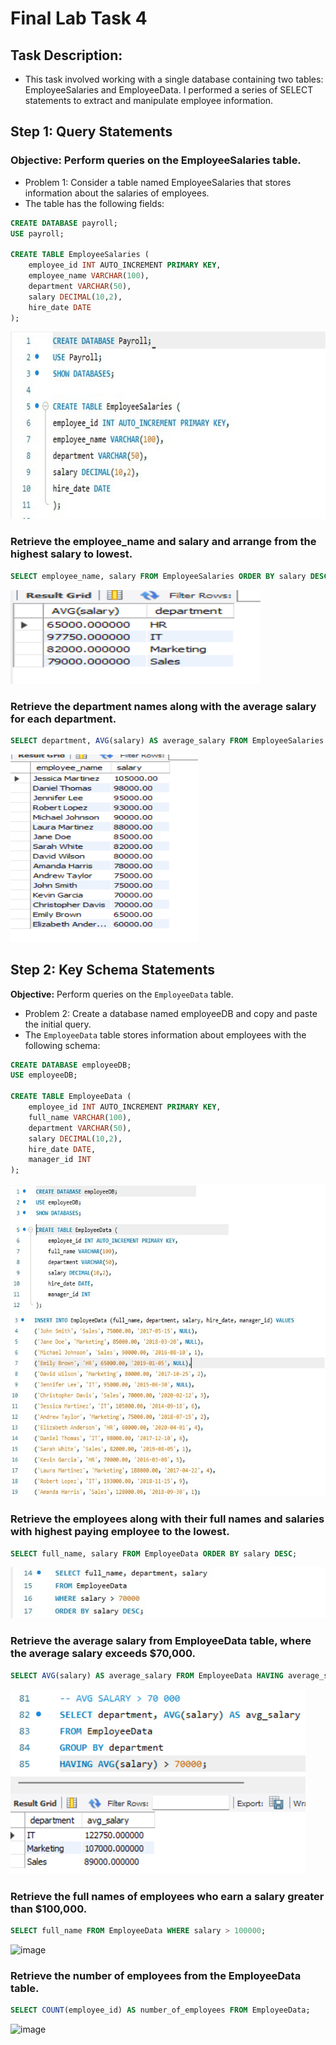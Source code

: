 # Final Lab Task 4

## Task Description:

- This task involved working with a single database containing two tables: EmployeeSalaries and EmployeeData. I performed a series of SELECT statements to extract and manipulate employee information.

## Step 1: Query Statements

### Objective: Perform queries on the EmployeeSalaries table.

- Problem 1: Consider a table named EmployeeSalaries that stores information about the salaries of employees.
- The table has the following fields:
  
```sql
CREATE DATABASE payroll;
USE payroll;

CREATE TABLE EmployeeSalaries (
    employee_id INT AUTO_INCREMENT PRIMARY KEY,
    employee_name VARCHAR(100),
    department VARCHAR(50),
    salary DECIMAL(10,2),
    hire_date DATE
);
```
<img src="Images/emp_sal_tbl.png" width="600" height="300">

### Retrieve the employee_name and salary and arrange from the highest salary to lowest.

```sql
SELECT employee_name, salary FROM EmployeeSalaries ORDER BY salary DESC;
```
<img src="Images/emp_name_salary.png" width="400" height="150">

### Retrieve the department names along with the average salary for each department.

```sql
SELECT department, AVG(salary) AS average_salary FROM EmployeeSalaries GROUP BY department;
```
<img src="Images/depart_avg_sal.png" width="300" height="300">

## Step 2: Key Schema Statements

**Objective:** Perform queries on the `EmployeeData` table.

- Problem 2: Create a database named employeeDB and copy and paste the initial query.
- The `EmployeeData` table stores information about employees with the following schema:
  
```sql
CREATE DATABASE employeeDB;
USE employeeDB;

CREATE TABLE EmployeeData (
    employee_id INT AUTO_INCREMENT PRIMARY KEY,
    full_name VARCHAR(100),
    department VARCHAR(50),
    salary DECIMAL(10,2),
    hire_date DATE,
    manager_id INT
);
```
<img src="Images/emp_data_tbl.png" width="600" height="500">

### Retrieve the employees along with their full names and salaries with highest paying employee to the lowest.

```sql
SELECT full_name, salary FROM EmployeeData ORDER BY salary DESC;
```
![image](https://github.com/silerio06/EDM-Portfolio-Dave/blob/main/Final%20Lab%20Task%204/Images/select1.png)

### Retrieve the average salary from EmployeeData table, where the average salary exceeds $70,000.

```sql
SELECT AVG(salary) AS average_salary FROM EmployeeData HAVING average_salary > 70000;
```
![image](https://github.com/silerio06/EDM-Portfolio-Dave/blob/main/Final%20Lab%20Task%204/Images/select2.png)

### Retrieve the full names of employees who earn a salary greater than $100,000.
```sql
SELECT full_name FROM EmployeeData WHERE salary > 100000;
```
![image]()

### Retrieve the number of employees from the EmployeeData table.

```sql
SELECT COUNT(employee_id) AS number_of_employees FROM EmployeeData;
```
![image]()
